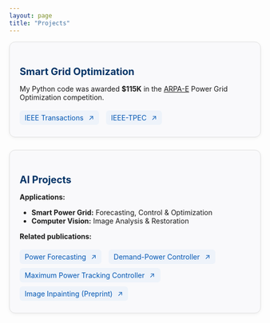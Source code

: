 ```yaml
---
layout: page
title: "Projects"
---
```


<style>
  .project-section {
    background: #f9f9fb;
    border: 1px solid #e0e0e0;
    border-radius: 12px;
    padding: 20px;
    margin-bottom: 25px;
    box-shadow: 0 2px 6px rgba(0,0,0,0.05);
  }
  .project-section h3 {
    font-size: 1.4em;
    color: #003366;
    margin-bottom: 10px;
  }
  .project-links a {
    display: inline-block;
    margin: 4px 10px 4px 0;
    padding: 6px 10px;
    text-decoration: none;
    color: #0056b3;
    background: #eef3fa;
    border-radius: 6px;
    transition: all 0.2s ease;
  }
  .project-links a:hover {
    background: #dce7f9;
    transform: translateY(-1px);
  }
  .arrow {
    display: inline-block;
    transform: rotate(-45deg);
    margin-left: 4px;
  }
</style>

<div class="project-section">
  <h3>Smart Grid Optimization</h3>
  <p>
    My Python code was awarded <strong>$115K</strong> in the 
    <a href="https://gocompetition.energy.gov/" target="_blank">ARPA-E</a> Power Grid Optimization competition.
  </p>
  <div class="project-links">
    <a href="https://hssharadga.github.io/assets/IEEE_TIA.pdf" target="_blank">
      IEEE Transactions <span class="arrow">→</span>
    </a>
    <a href="https://hssharadga.github.io/assets/IEEE_TPEC.pdf" target="_blank">
      IEEE-TPEC <span class="arrow">→</span>
    </a>
  </div>
</div>

<div class="project-section">
  <h3>AI Projects</h3>
  <p><strong>Applications:</strong></p>
  <ul>
    <li><strong>Smart Power Grid:</strong> Forecasting, Control & Optimization</li>
    <li><strong>Computer Vision:</strong> Image Analysis & Restoration</li>
  </ul>

  <p><strong>Related publications:</strong></p>
  <div class="project-links">
    <a href="https://www.sciencedirect.com/science/article/abs/pii/S0960148119320038" target="_blank">
      Power Forecasting <span class="arrow">→</span>
    </a>
    <a href="https://ieeexplore.ieee.org/abstract/document/8839823" target="_blank">
      Demand-Power Controller <span class="arrow">→</span>
    </a>
    <a href="https://www.mdpi.com/2071-1050/16/3/1021" target="_blank">
      Maximum Power Tracking Controller <span class="arrow">→</span>
    </a>
    <a href="https://ssrn.com/abstract=5337189" target="_blank">
      Image Inpainting (Preprint) <span class="arrow">→</span>
    </a>
  </div>
</div>

<!-- <h3 style="text-align: left;">Smart Grid Optimization</h3>

&nbsp;&nbsp;My Python code was awarded <strong>$115K</strong> in the 
<a href="https://gocompetition.energy.gov/" target="_blank">ARPA-E</a> Power Grid Optimization competition! <br>
&nbsp;&nbsp;Related publications: <br>
&nbsp;&nbsp;&nbsp;|&nbsp;<a href="https://hssharadga.github.io/assets/IEEE_TIA.pdf" target="_blank">IEEE Transactions</a> |
<a href="https://hssharadga.github.io/assets/IEEE_TPEC.pdf" target="_blank">IEEE-TPEC</a> |

<h3 style="text-align: left;">AI Projects</h3>

&nbsp;&nbsp;<strong>Applications:</strong><br>
&nbsp;&nbsp;&nbsp;&nbsp;- <strong>Smart Power Grid:</strong> Forecasting, Control & Optimization<br>
&nbsp;&nbsp;&nbsp;&nbsp;- <strong>Computer Vision:</strong> Image Analysis & Restoration<br><br>
&nbsp;&nbsp;Related publications: <br>
&nbsp;&nbsp;&nbsp;&nbsp;| <a href="https://www.sciencedirect.com/science/article/abs/pii/S0960148119320038" target="_blank">Power Forecasting</a> |
<a href="https://ieeexplore.ieee.org/abstract/document/8839823" target="_blank">Demand-Power Controller</a> |
<a href="https://www.mdpi.com/2071-1050/16/3/1021" target="_blank">Maximum Power Tracking Controller</a> |<br>
&nbsp;&nbsp;&nbsp;&nbsp;| <a href="https://ssrn.com/abstract=5337189" target="_blank">Computer Vision: Image Inpainting - Preprint</a> |<br> -->
<!-- &nbsp;&nbsp;&nbsp;&nbsp;<a href="https://www.sciencedirect.com/science/article/abs/pii/S0017931021007717" target="_blank">Radiation in Porous Media</a><br> -->



<!-- <h3 style="text-align: left;">Smart Grid Optimization</h3>

&nbsp;&nbsp;My Python code was awarded <strong>$115K</strong> in the 
<a href="https://gocompetition.energy.gov/" target="_blank">ARPA-E</a> Power Grid Optimization competition! <br>
&nbsp;&nbsp;Related publications: <br>
&nbsp;&nbsp;&nbsp;<a href="https://hssharadga.github.io/assets/IEEE_TIA.pdf" target="_blank">IEEE Transactions<span style="display: inline-block; transform: rotate(-45deg);">→</span></a>
<a href="https://hssharadga.github.io/assets/IEEE_TPEC.pdf" target="_blank">IEEE-TPEC<span style="display: inline-block; transform: rotate(-45deg);">→</span></a>

<h3 style="text-align: left;">AI Projects</h3>

&nbsp;&nbsp;<strong>Applications:</strong><br>
&nbsp;&nbsp;&nbsp;&nbsp;- <strong>Smart Power Grid:</strong> Forecasting, Control & Optimization<br>
&nbsp;&nbsp;&nbsp;&nbsp;- <strong>Computer Vision:</strong> Image Analysis & Restoration<br><br>
&nbsp;&nbsp;Related publications: <br>
&nbsp;&nbsp;&nbsp;&nbsp;<a href="https://www.sciencedirect.com/science/article/abs/pii/S0960148119320038" target="_blank">Power Forecasting<span style="display: inline-block; transform: rotate(-45deg);">→</span></a>
<a href="https://ieeexplore.ieee.org/abstract/document/8839823" target="_blank">
  Demand-Power Controller<span style="display: inline-block; transform: rotate(-45deg);">→</span></a>
<a href="https://www.mdpi.com/2071-1050/16/3/1021" target="_blank">
  Maximum Power Tracking Controller<span style="display: inline-block; transform: rotate(-45deg);">→</span></a><br>
&nbsp;&nbsp;&nbsp;&nbsp;<a href="https://ssrn.com/abstract=5337189" target="_blank">Computer Vision: Image Inpainting - Preprint<span style="display: inline-block; transform: rotate(-45deg);">→</span></a> -->


<!-- [IEEE Transactions](https://hssharadga.github.io/assets/IEEE_TIA.pdf) <br>
[IEEE- TPEC](https://hssharadga.github.io/assets/IEEE_TPEC.pdf) -->

<!-- <a href="https://raw.githubusercontent.com/hssharadga/hssharadga.github.io/main/assets/IEEE_TPEC.pdf" target="_blank">IEEE-TPEC</a>   -->
<!-- [IEEE Transactions](https://raw.githubusercontent.com/hssharadga/hssharadga.github.io/main/assets/IEEE_TIA.pdf) -->
<!-- [IEEE-TPEC](https://raw.githubusercontent.com/hssharadga/hssharadga.github.io/main/assets/IEEE_TPEC.pdf) --> 
